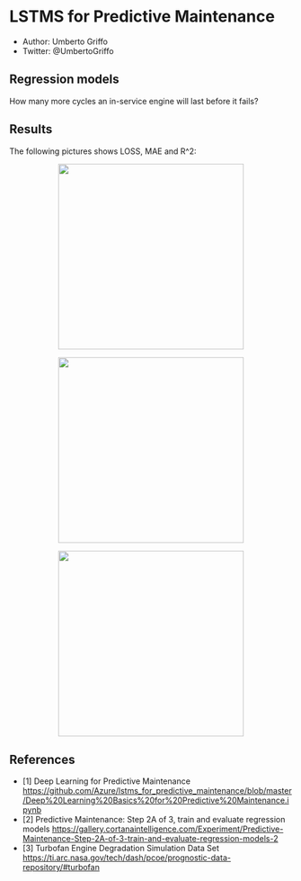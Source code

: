 # LSTMS for Predictive Maintenance
* Author: Umberto Griffo
* Twitter: @UmbertoGriffo
 
## Regression models
How many more cycles an in-service engine will last before it fails?
    
## Results

The following pictures shows LOSS, MAE and R^2: 
<p align="center">
  <img src="https://github.com/umbertogriffo/Predictive-Maintenance-using-LSTM/blob/master/Output/model_regression_loss.png" height="330" width="330" />
</p>
<p align="center">
  <img src="https://github.com/umbertogriffo/Predictive-Maintenance-using-LSTM/blob/master/Output/model_mae.png" height="330" width="330" />
</p>
<p align="center">
  <img src="https://github.com/umbertogriffo/Predictive-Maintenance-using-LSTM/blob/master/Output/model_r2.png" height="330" width="330" />
</p>

## References

- [1] Deep Learning for Predictive Maintenance https://github.com/Azure/lstms_for_predictive_maintenance/blob/master/Deep%20Learning%20Basics%20for%20Predictive%20Maintenance.ipynb
- [2] Predictive Maintenance: Step 2A of 3, train and evaluate regression models https://gallery.cortanaintelligence.com/Experiment/Predictive-Maintenance-Step-2A-of-3-train-and-evaluate-regression-models-2
- [3] Turbofan Engine Degradation Simulation Data Set https://ti.arc.nasa.gov/tech/dash/pcoe/prognostic-data-repository/#turbofan